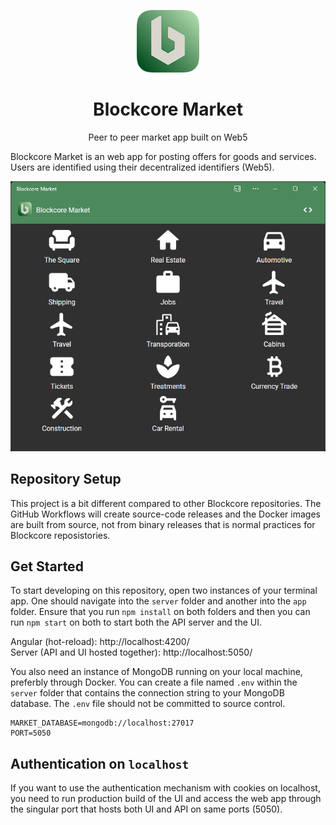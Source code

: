 <p align="center">
  <p align="center">
    <img src="/app/src/assets/icons/icon-128x128.png" height="100" alt="Blockcore Market" />
  </p>
  <h1 align="center">
    Blockcore Market
  </h1>
  <p align="center">
    Peer to peer market app built on Web5
  </p>
</p>

Blockcore Market is an web app for posting offers for goods and services. Users are identified using their decentralized identifiers (Web5).

![](/assets/blockcore-market-screenshot.png)

## Repository Setup

This project is a bit different compared to other Blockcore repositories. The GitHub Workflows will create source-code releases and the Docker images are built from source, not from binary releases that is normal practices for Blockcore reposistories.

## Get Started

To start developing on this repository, open two instances of your terminal app. One should navigate into the `server` folder and another into the `app` folder. Ensure that you run `npm install` on both folders and then you can run `npm start` on both to start both the API server and the UI.

Angular (hot-reload): http://localhost:4200/  
Server (API and UI hosted together): http://localhost:5050/

You also need an instance of MongoDB running on your local machine, preferbly through Docker. You can create a file named `.env` within the `server` folder that contains the connection string to your MongoDB database. The `.env` file should not be committed to source control.

```
MARKET_DATABASE=mongodb://localhost:27017
PORT=5050
```

## Authentication on `localhost`

If you want to use the authentication mechanism with cookies on localhost, you need to run production build of the UI and access the web app through the singular port that hosts both UI and API on same ports (5050).
